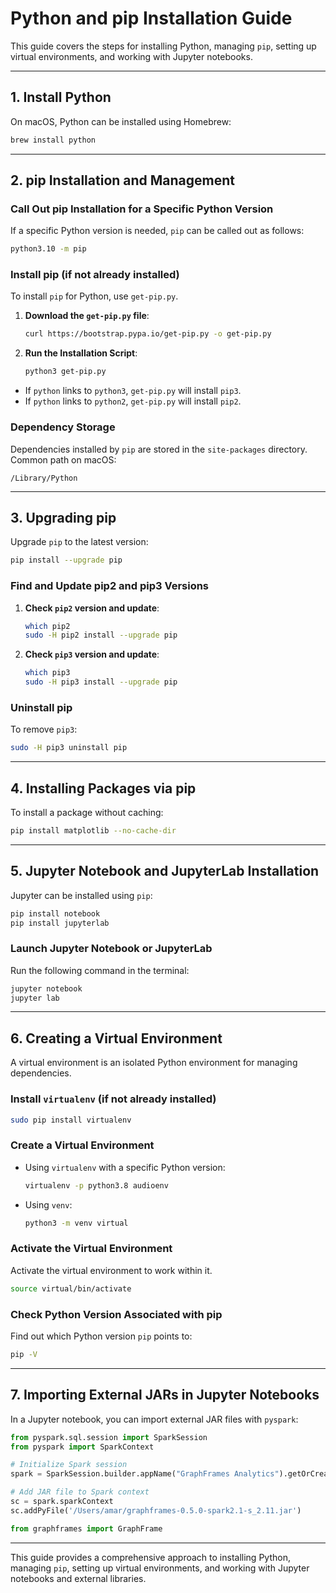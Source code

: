 
# Python and pip Installation Guide

This guide covers the steps for installing Python, managing `pip`, setting up virtual environments, and working with Jupyter notebooks.

---

## 1. Install Python

On macOS, Python can be installed using Homebrew:

```bash
brew install python
```

---

## 2. pip Installation and Management

### Call Out pip Installation for a Specific Python Version
If a specific Python version is needed, `pip` can be called out as follows:

```bash
python3.10 -m pip
```

### Install pip (if not already installed)
To install `pip` for Python, use `get-pip.py`.

1. **Download the `get-pip.py` file**:
   ```bash
   curl https://bootstrap.pypa.io/get-pip.py -o get-pip.py
   ```

2. **Run the Installation Script**:
   ```bash
   python3 get-pip.py
   ```

- If `python` links to `python3`, `get-pip.py` will install `pip3`.
- If `python` links to `python2`, `get-pip.py` will install `pip2`.

### Dependency Storage

Dependencies installed by `pip` are stored in the `site-packages` directory. Common path on macOS:
```plaintext
/Library/Python
```

---

## 3. Upgrading pip

Upgrade `pip` to the latest version:
```bash
pip install --upgrade pip
```

### Find and Update pip2 and pip3 Versions

1. **Check `pip2` version and update**:
   ```bash
   which pip2
   sudo -H pip2 install --upgrade pip
   ```

2. **Check `pip3` version and update**:
   ```bash
   which pip3
   sudo -H pip3 install --upgrade pip
   ```

### Uninstall pip
To remove `pip3`:
```bash
sudo -H pip3 uninstall pip
```

---

## 4. Installing Packages via pip

To install a package without caching:
```bash
pip install matplotlib --no-cache-dir
```

---

## 5. Jupyter Notebook and JupyterLab Installation

Jupyter can be installed using `pip`:

```bash
pip install notebook
pip install jupyterlab
```

### Launch Jupyter Notebook or JupyterLab
Run the following command in the terminal:

```bash
jupyter notebook
jupyter lab
```

---

## 6. Creating a Virtual Environment

A virtual environment is an isolated Python environment for managing dependencies.

### Install `virtualenv` (if not already installed)
```bash
sudo pip install virtualenv
```

### Create a Virtual Environment
- Using `virtualenv` with a specific Python version:
  ```bash
  virtualenv -p python3.8 audioenv
  ```

- Using `venv`:
  ```bash
  python3 -m venv virtual
  ```

### Activate the Virtual Environment
Activate the virtual environment to work within it.

```bash
source virtual/bin/activate
```

### Check Python Version Associated with pip
Find out which Python version `pip` points to:
```bash
pip -V
```

---

## 7. Importing External JARs in Jupyter Notebooks

In a Jupyter notebook, you can import external JAR files with `pyspark`:

```python
from pyspark.sql.session import SparkSession
from pyspark import SparkContext

# Initialize Spark session
spark = SparkSession.builder.appName("GraphFrames Analytics").getOrCreate()

# Add JAR file to Spark context
sc = spark.sparkContext
sc.addPyFile('/Users/amar/graphframes-0.5.0-spark2.1-s_2.11.jar')

from graphframes import GraphFrame
```

---

This guide provides a comprehensive approach to installing Python, managing `pip`, setting up virtual environments, and working with Jupyter notebooks and external libraries.
